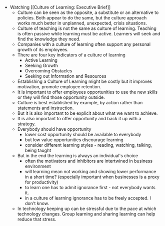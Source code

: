 - Watching [[Culture of Learning: Executive Brief]]
	- Culture can be seen as the opposite, a substitute or an alternative to policies. Both appear to do the same, but the culture approach works much better in unplanned, unexpected, crisis situations.
	- Culture of teaching is not the same as culture of learning. Teaching is often passive while learning must be active. Learners will seek and find the knowledge they need.
	- Companies with a culture of learning often support any personal growth of its employees.
	- There are four key indicators of a culture of learning
		- Active Learning
		- Seeking Growth
		- Overcoming Obstacles
		- Seeking out Information and Resources
	- Establishing a Culture of Learning might be costly but it improves motivation, promote employee retention.
	- It is important to offer employees opportunities to use the new skills or they will find those opportunity outside.
	- Culture is best established by example, by action rather than statements and instruction.
	- But it is also important to be explicit about what we want to achieve.
	- It is also important to offer opportunity and back it up with a strategy.
	- Everybody should have opportunity
		- lower cost opportunity should be available to everybody
		- but low value opportunities discourage learning
		- consider different learning styles - reading, watching, talking, being taught
	- But in the end the learning is always an individual's choice
		- often the motivators and inhibitors are intertwined in business environment
		- will learning mean not working and showing lower performance in a short time? (especially important when businesses is a proxy for productivity)
		- to learn one has to admit ignorance first - not everybody wants it.
		- in a culture of learning ignorance has to be freely accepted. I don't know.
	- In technology keeping up can be stressful due to the pace at which technology changes. Group learning and sharing learning can help reduce that stress.